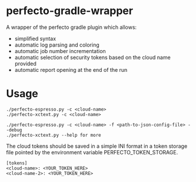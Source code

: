 # perfecto-gradle-wrapper
A wrapper of the perfecto gradle plugin which allows:
* simplified syntax
* automatic log parsing and coloring
* automatic job number incrementation
* automatic selection of security tokens based on the cloud name provided
* automatic report opening at the end of the run

# Usage
```
./perfecto-espresso.py -c <cloud-name>
./perfecto-xctext.py -c <cloud-name>

./perfecto-espresso.py -c <cloud-name> -f <path-to-json-config-file> --debug
./perfecto-xctext.py --help for more
```

The cloud tokens should be saved in a simple INI format in a token storage file pointed by the environment variable PERFECTO_TOKEN_STORAGE.
```
[tokens]
<cloud-name>: <YOUR_TOKEN_HERE>
<cloud-name-2>: <YOUR_TOKEN_HERE>
```
